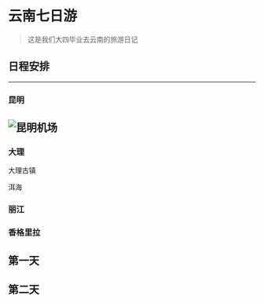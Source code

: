 # 云南七日游
> 这是我们大四毕业去云南的旅游日记

## 日程安排
----
### 昆明


![昆明机场](https://ss3.bdstatic.com/70cFv8Sh_Q1YnxGkpoWK1HF6hhy/it/u=2295183443,3161269778&fm=200&gp=0.jpg)
----
### 大理
大理古镇

洱海

### 丽江
### 香格里拉

## 第一天

## 第二天
